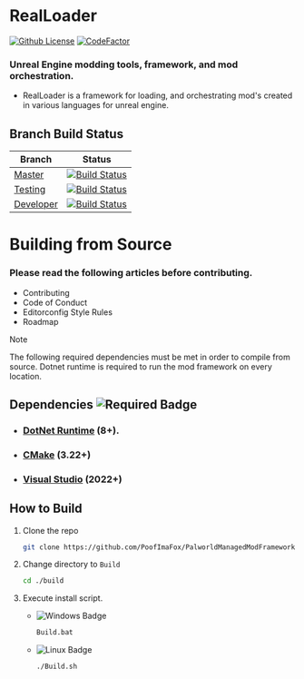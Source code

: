 # RealLoader

[![Github License](https://img.shields.io/github/license/PoofImaFox/PalworldManagedModFramework.svg)](LICENSE.md)
[![CodeFactor](https://www.codefactor.io/repository/github/PoofImaFox/PalworldManagedModFramework/badge)](https://www.codefactor.io/repository/github/PoofImaFox/PalworldManagedModFramework)

### Unreal Engine modding tools, framework, and mod orchestration.

- RealLoader is a framework for loading, and orchestrating mod's created in various languages for unreal engine.

## Branch Build Status

| Branch                                                                                | Status                                                                                                                                                                                                                                                                                                   |
|---------------------------------------------------------------------------------------|----------------------------------------------------------------------------------------------------------------------------------------------------------------------------------------------------------------------------------------------------------------------------------------------------------|
| [Master](https://github.com/PoofImaFox/PalworldManagedModFramework/tree/master)       | [![Build Status](https://dev.azure.com/PalworldNetCoreMods/Palworld%20Modding%20Framework/_apis/build/status%2FPoofImaFox.PalworldManagedModFramework?branchName=master)](https://dev.azure.com/PalworldNetCoreMods/Palworld%20Modding%20Framework/_build/latest?definitionId=1&branchName=master)       |
| [Testing](https://github.com/PoofImaFox/PalworldManagedModFramework/tree/testing)     | [![Build Status](https://dev.azure.com/PalworldNetCoreMods/Palworld%20Modding%20Framework/_apis/build/status%2FPoofImaFox.PalworldManagedModFramework?branchName=testing)](https://dev.azure.com/PalworldNetCoreMods/Palworld%20Modding%20Framework/_build/latest?definitionId=1&branchName=testing)     |
| [Developer](https://github.com/PoofImaFox/PalworldManagedModFramework/tree/developer) | [![Build Status](https://dev.azure.com/PalworldNetCoreMods/Palworld%20Modding%20Framework/_apis/build/status%2FPoofImaFox.PalworldManagedModFramework?branchName=developer)](https://dev.azure.com/PalworldNetCoreMods/Palworld%20Modding%20Framework/_build/latest?definitionId=1&branchName=developer) |

# Building from Source

### Please read the following articles before contributing.

- Contributing
- Code of Conduct
- Editorconfig Style Rules
- Roadmap

> [!NOTE]
> The following required dependencies must be met in order to compile from source. Dotnet runtime is required to run the mod framework on every location.

## Dependencies ![Required Badge](https://img.shields.io/badge/REQUIRED-darkred)

- ### [DotNet Runtime](https://dotnet.microsoft.com/en-us/download/dotnet) (8+).
- ### [CMake](https://cmake.org/download/) (3.22+)
- ### [Visual Studio](https://visualstudio.microsoft.com/downloads/) (2022+)

## How to Build

1. Clone the repo
    ```bash
    git clone https://github.com/PoofImaFox/PalworldManagedModFramework
    ```
2. Change directory to `Build`
    ```sh
    cd ./build
    ```

3. Execute install script.

    - ![Windows Badge](https://img.shields.io/badge/Windows-blue)
         ```sh
         Build.bat
         ```
    - ![Linux Badge](https://img.shields.io/badge/Linux-green)
        ```sh
        ./Build.sh
        ```
